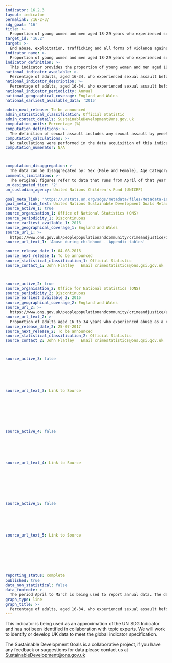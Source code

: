 ```yaml
---
indicator: 16.2.3
layout: indicator
permalink: /16-2-3/
sdg_goal: '16'
title: >-
  Proportion of young women and men aged 18-29 years who experienced sexual violence by age 18
target_id: '16.2'
target: >-
  End abuse, exploitation, trafficking and all forms of violence against and torture of children
indicator_name: >-
  Proportion of young women and men aged 18-29 years who experienced sexual violence by age 18
indicator_definition: >-
  This indicator provides the proportion of young women and men aged 18-24 years who report having experienced any sexual violence by age 18. It is calculated by dividing the number of young women and men aged 18-24 years who report having experienced any sexual violence by age 18 by the total number of young women and men aged 18-24 years, respectively, in the population.
national_indicator_available: >-
  Percentage of adults, aged 16-34, who experienced sexual assault before the age of 16
national_indicator_description: >-
  Percentage of adults, aged 16-34, who experienced sexual assault before the age of 16
national_indicator_periodicity: Annual
national_geographical_coverage: England and Wales
national_earliest_available_data: '2015'

admin_next_release: To be announced
admin_statistical_classification: Official Statistic
admin_contact_details: SustainableDevelopment@ons.gov.uk
computation_units: Percentage (%)
computation_definitions: >-
  The definition of sexual assault includes any sexual assault by penetration or rape, including attempts and any other sexual assault such as indecent exposure or unwanted touching. The following are subcategories of the “any sexual assault" category: sexual assault by rape or penetration, including attempts; this includes sexual assault by penetration with any object; other sexual assaults including indecent exposure or unwanted touching; the category includes indecent exposure, or being touched sexually whether it was agreed to or not. For further information please see the Office for National Statistics User Guide to Crime Statistics for England and Wales @ https://www.ons.gov.uk/file?uri=/peoplepopulationandcommunity/crimeandjustice/methodologies/crimeandjusticemethodology/userguidetocrimestatistics.pdf.
computation_calculations: >-
  No calculations were performed in the data acquisition of this indicator as appropriate data was readily available in the final format specified by this indicator. For insight into the details of potential calculations please refer to the original source metadata or source contact.
computation_numerator: N/A



computation_disaggregation: >-
  The data can be disaggregated by: Sex (Male and Female), Age Category (16-24 and 25-34), and Sexual Assault Category. This disaggregation can be further disaggregated amongst each other (e.g. Sex by Age Category by Sexual Assault Category).
comments_limitations: >-
  The original figures refer to data that runs from April of that year to March the following year. For example, 2015 data date range is from April 2015 to March 2016.   Coverage is limited to England and Wales.   The headline data are published in July, however the specific breakdowns (disaggregation’s, i.e. age, gender, etc) are published in February.   The 2015 to 2016 Crime Survey for England and Wales (CSEW) ran for the first time a module of questions asking adults whether they were abused as a child. The module on abuse during childhood was added to the self completion section of the CSEW in place of the follow-up questions on serious sexual assault for survey year ending March 2016.  
un_designated_tier: '2'
un_custodian_agency: United Nations Children's Fund (UNICEF)

goal_meta_link: 'https://unstats.un.org/sdgs/metadata/files/Metadata-16-02-03.pdf'
goal_meta_link_text: United Nations Sustainable Development Goals Metadata (PDF 208 KB)
source_active_1: true
source_organisation_1: Office of National Statistics (ONS)
source_periodicity_1: Discontinuous
source_earliest_available_1: 2016
source_geographical_coverage_1: England and Wales
source_url_1: >-
  https://www.ons.gov.uk/peoplepopulationandcommunity/crimeandjustice/datasets/abuseduringchildhoodappendixtables
source_url_text_1: 'Abuse during childhood - Appendix tables'

source_release_date_1: 04-08-2016
source_next_release_1: To be announced
source_statistical_classification_1: Official Statistic 
source_contact_1: John Flatley   Email crimestatistics@ons.gsi.gov.uk



source_active_2: true
source_organisation_2: Office for National Statistics (ONS)
source_periodicity_2: Discontinuous
source_earliest_available_2: 2016
source_geographical_coverage_2: England and Wales
source_url_2: >-
  https://www.ons.gov.uk/peoplepopulationandcommunity/crimeandjustice/adhocs/007266proportionofadultsaged16to34yearswhoexperiencedabuseasachildbeforetheageof16byoffencetypeyearendingmarch2016csew
source_url_text_2: >-
  Proportion of adults aged 16 to 34 years who experienced abuse as a child (before the age of 16) by offence type, year ending March 2016 CSEW
source_release_date_2: 25-07-2017
source_next_release_2: To be announced
source_statistical_classification_2: Official Statistic 
source_contact_2: John Flatley   Email crimestatistics@ons.gsi.gov.uk



source_active_3: false






source_url_text_3: Link to Source








source_active_4: false






source_url_text_4: Link to Source








source_active_5: false






source_url_text_5: Link to Source








reporting_status: complete
published: true
data_non_statistical: false
data_footnote: >-
  The period April to March is being used to report annual data. The date on the X axis is the year at the start of the period
graph_type: line
graph_title: >-
  Percentage of adults, aged 16-34, who experienced sexual assault before the age of 16
---
```

This indicator is being used as an approximation of the UN SDG Indicator and has not been identified in collaboration with topic experts. We will work to identify or develop UK data to meet the global indicator specification.
  
The Sustainable Development Goals is a collaborative project, if you have any feedback or suggestions for data please contact us at <SustainableDevelopment@ons.gov.uk>


